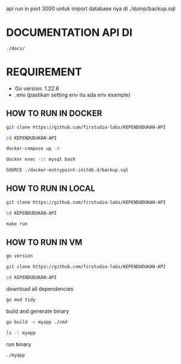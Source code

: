 api run in port 3000
untuk import database nya di ./dump/backup.sql

# DOCUMENTATION API DI
```
./docs/
```

# REQUIREMENT
- Go version: 1.22.6
- .env (pastikan setting env itu ada env example)

## HOW TO RUN IN DOCKER
```bash
git clone https://github.com/firstudio-labs/KEPENDUDUKAN-API
```
```bash
cd KEPENDUDUKAN-API
````
```bash
docker-compose up -d
```
```bash
docker exec -it mysql bash
```
```bash
SOURCE ./docker-entrypoint-initdb.d/backup.sql
```

## HOW TO RUN IN LOCAL
```bash
git clone https://github.com/firstudio-labs/KEPENDUDUKAN-API
```
```bash
cd KEPENDUDUKAN-API
````
```bash
make run
```

## HOW TO RUN IN VM
```bash
go version
```
```bash
git clone https://github.com/firstudio-labs/KEPENDUDUKAN-API
```
```bash
cd KEPENDUDUKAN-API
```
download all dependencies
```bash
go mod tidy
```
build and generate binary
```bash
go build -o myapp ./cmd
```
```bash
ls -l myapp
```
run binary
```bash
./myapp
``` 


